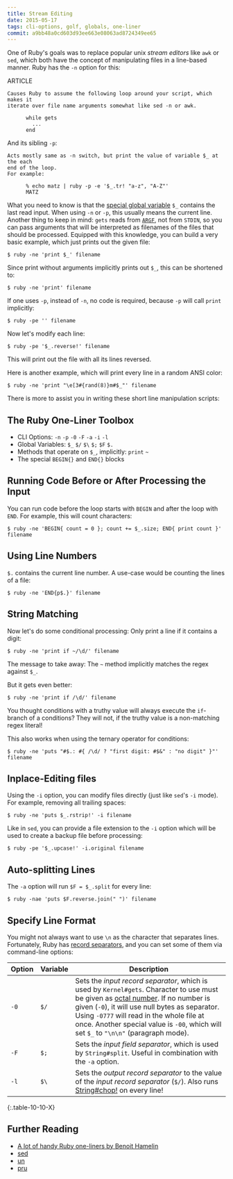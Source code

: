 ```yaml
---
title: Stream Editing
date: 2015-05-17
tags: cli-options, golf, globals, one-liner
commit: a9bb48a0cd603d93ee663e08063ad8724349ee65
---
```


One of Ruby's goals was to replace popular unix *stream editors* like `awk` or `sed`, which both have the concept of manipulating files in a line-based manner. Ruby has the `-n` option for this:

ARTICLE

    Causes Ruby to assume the following loop around your script, which makes it
    iterate over file name arguments somewhat like sed -n or awk.

          while gets
            ...
          end

And its sibling `-p`:

    Acts mostly same as -n switch, but print the value of variable $_ at the each
    end of the loop.
    For example:

          % echo matz | ruby -p -e '$_.tr! "a-z", "A-Z"'
          MATZ

What you need to know is that the [special global variable](https://idiosyncratic-ruby.com/9-globalization.html) `$_` contains the last read input. When using `-n` or `-p`, this usually means the current line. Another thing to keep in mind: `gets` reads from [`ARGF`](http://readruby.io/io#argf), not from `STDIN`, so you can pass arguments that will be interpreted as filenames of the files that should be processed. Equipped with this knowledge, you can build a very basic example, which just prints out the given file:

    $ ruby -ne 'print $_' filename

Since print without arguments implicitly prints out `$_`, this can be shortened to:

    $ ruby -ne 'print' filename

If one uses `-p`, instead of `-n`, no code is required, because `-p` will call `print` implicitly:

    $ ruby -pe '' filename

Now let's modify each line:

    $ ruby -pe '$_.reverse!' filename

This will print out the file with all its lines reversed.

Here is another example, which will print every line in a random ANSI color:

    $ ruby -ne 'print "\e[3#{rand(8)}m#$_"' filename

There is more to assist you in writing these short line manipulation scripts:

## The Ruby One-Liner Toolbox

* CLI Options: `-n` `-p` `-0` `-F` `-a` `-i` `-l`
* Global Variables: `$_` `$/` `$\` `$;` `$F` `$.`
* Methods that operate on `$_`, implicitly: `print` `~`
* The special `BEGIN{}` and `END{}` blocks

## Running Code Before or After Processing the Input

You can run code before the loop starts with `BEGIN` and after the loop with `END`. For example, this will count characters:

    $ ruby -ne 'BEGIN{ count = 0 }; count += $_.size; END{ print count }' filename

## Using Line Numbers

`$.` contains the current line number. A use-case would be counting the lines of a file:

    $ ruby -ne 'END{p$.}' filename

## String Matching

Now let's do some conditional processing: Only print a line if it contains a digit:

    $ ruby -ne 'print if ~/\d/' filename

The message to take away: The `~` method implicitly matches the regex against `$_`.

But it gets even better:

    $ ruby -ne 'print if /\d/' filename

You thought conditions with a truthy value will always execute the `if`-branch of a conditions? They will not, if the truthy value is a non-matching regex literal!

This also works when using the ternary operator for conditions:

    $ ruby -ne 'puts "#$.: #{ /\d/ ? "first digit: #$&" : "no digit" }"' filename

## Inplace-Editing files

Using the `-i` option, you can modify files directly (just like `sed`'s `-i` mode). For example, removing all trailing spaces:

    $ ruby -ne 'puts $_.rstrip!' -i filename

Like in `sed`, you can provide a file extension to the `-i` option which will be used to create a backup file before processing:

    $ ruby -pe '$_.upcase!' -i.original filename

## Auto-splitting Lines

The `-a` option will run `$F = $_.split` for every line:

    $ ruby -nae 'puts $F.reverse.join(" ")' filename

## Specify Line Format

You might not always want to use `\n` as the character that separates lines. Fortunately, Ruby has [record separators](https://idiosyncratic-ruby.com/16-changing-the-rules.html#change-a-global-default-separator), and you can set some of them via command-line options:

Option | Variable  | Description
-------|-----------|------------
`-0`   | `$/`      | Sets the *input record separator*, which is used by `Kernel#gets`. Character to use must be given as [octal number](https://en.wikipedia.org/wiki/Octal). If no number is given (`-0`), it will use null bytes as separator. Using `-0777` will read in the whole file at once. Another special value is `-00`, which will set `$_` to `"\n\n"` (paragraph mode).
`-F`   | `$;`      | Sets the *input field separator*, which is used by `String#split`. Useful in combination with the `-a` option.
`-l`   | `$\`      | Sets the *output record separator* to the value of the *input record separator* (`$/`). Also runs [String#chop!](https://ruby-doc.org/core/String.html#method-i-chop-21) on every line!
{:.table-10-10-X}

## Further Reading

- [A lot of handy Ruby one-liners by Benoit Hamelin](http://benoithamelin.tumblr.com/ruby1line/)
- [sed](https://en.wikipedia.org/wiki/Sed)
- [un](https://idiosyncratic-ruby.com/6-run-ruby-run.html)
- [pru](https://github.com/grosser/pru)

